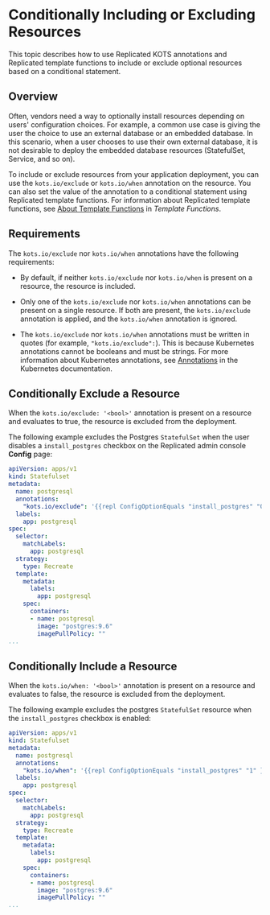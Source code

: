 # Conditionally Including or Excluding Resources

This topic describes how to use Replicated KOTS annotations and Replicated template functions to include or exclude optional resources based on a conditional statement.

## Overview

Often, vendors need a way to optionally install resources depending on users' configuration choices. For example, a common use case is giving the user the choice to use an external database or an embedded database. In this scenario, when a user chooses to use their own external database, it is not desirable to deploy the embedded database resources (StatefulSet, Service, and so on).

To include or exclude resources from your application deployment, you can use the `kots.io/exclude` or `kots.io/when` annotation on the resource. You can also set the value of the annotation to a conditional statement using Replicated template functions. For information about Replicated template functions, see [About Template Functions](/reference/template-functions-about) in _Template Functions_.

## Requirements

The `kots.io/exclude` nor `kots.io/when` annotations have the following requirements:

* By default, if neither `kots.io/exclude` nor `kots.io/when` is present on a resource, the resource is included.

* Only one of the `kots.io/exclude` nor `kots.io/when` annotations can be present on a single resource. If both are present, the `kots.io/exclude` annotation is applied, and the `kots.io/when` annotation is ignored.

* The `kots.io/exclude` nor `kots.io/when` annotations must be written in quotes (for example, `"kots.io/exclude":`). This is because Kubernetes annotations cannot be booleans and must be strings. For more information about Kubernetes annotations, see [Annotations](https://kubernetes.io/docs/concepts/overview/working-with-objects/annotations/) in the Kubernetes documentation. 

## Conditionally Exclude a Resource

When the `kots.io/exclude: '<bool>'` annotation is present on a resource and evaluates to true, the resource is excluded from the deployment.

The following example excludes the Postgres `StatefulSet` when the user disables a `install_postgres` checkbox on the Replicated admin console **Config** page:

```yaml
apiVersion: apps/v1
kind: Statefulset
metadata:
  name: postgresql
  annotations:
    "kots.io/exclude": '{{repl ConfigOptionEquals "install_postgres" "0" }}'
  labels:
    app: postgresql
spec:
  selector:
    matchLabels:
      app: postgresql
  strategy:
    type: Recreate
  template:
    metadata:
      labels:
        app: postgresql
    spec:
      containers:
      - name: postgresql
        image: "postgres:9.6"
        imagePullPolicy: ""
...
```

## Conditionally Include a Resource

When the `kots.io/when: '<bool>'` annotation is present on a resource and evaluates to false, the resource is excluded from the deployment.

The following example excludes the postgres `StatefulSet` resource when the `install_postgres` checkbox is enabled:

```yaml
apiVersion: apps/v1
kind: Statefulset
metadata:
  name: postgresql
  annotations:
    "kots.io/when": '{{repl ConfigOptionEquals "install_postgres" "1" }}'
  labels:
    app: postgresql
spec:
  selector:
    matchLabels:
      app: postgresql
  strategy:
    type: Recreate
  template:
    metadata:
      labels:
        app: postgresql
    spec:
      containers:
      - name: postgresql
        image: "postgres:9.6"
        imagePullPolicy: ""
...
```